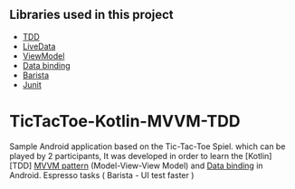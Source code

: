 ## Libraries used in this project
- [TDD](https://developer.android.com/training/testing/fundamentals.html)
- [LiveData](https://developer.android.com/topic/libraries/architecture/livedata.html)
- [ViewModel](https://developer.android.com/topic/libraries/architecture/viewmodel.html)
- [Data binding](https://developer.android.com/topic/libraries/data-binding/index.html)
- [Barista](https://github.com/SchibstedSpain/Barista)
- [Junit](https://developer.android.com/training/testing/unit-testing/local-unit-tests.html)


# TicTacToe-Kotlin-MVVM-TDD
Sample Android application based on the Tic-Tac-Toe Spiel.
which can be played by 2 participants, 
It was developed in order to learn the [Kotlin] [TDD] [MVVM pattern](https://academy.realm.io/posts/eric-maxwell-mvc-mvp-and-mvvm-on-android/) (Model-View-View Model) and [Data binding](https://developer.android.com/topic/libraries/data-binding/index.html) in Android.
Espresso tasks ( Barista - UI test faster )

